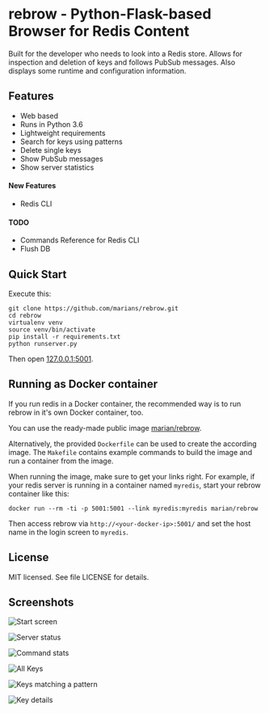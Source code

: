rebrow - Python-Flask-based Browser for Redis Content
=====================================================

Built for the developer who needs to look into a Redis store.
Allows for inspection and deletion of keys and follows PubSub messages. Also displays
some runtime and configuration information.

## Features

* Web based
* Runs in Python 3.6
* Lightweight requirements
* Search for keys using patterns
* Delete single keys
* Show PubSub messages
* Show server statistics
#### New Features
* Redis CLI

#### TODO
* Commands Reference for Redis CLI
* Flush DB

## Quick Start

Execute this:

    git clone https://github.com/marians/rebrow.git
    cd rebrow
    virtualenv venv
    source venv/bin/activate
    pip install -r requirements.txt
    python runserver.py

Then open [127.0.0.1:5001](http://127.0.0.1:5001).

## Running as Docker container

If you run redis in a Docker container, the recommended way is to run rebrow in it's own Docker container, too.

You can use the ready-made public image [marian/rebrow](https://registry.hub.docker.com/u/marian/rebrow/).

Alternatively, the provided `Dockerfile` can be used to create the according image. The `Makefile` contains example commands to build the image and run a container from the image.

When running the image, make sure to get your links right. For example, if your redis server is running in a container named `myredis`, start your rebrow container like this:

```
docker run --rm -ti -p 5001:5001 --link myredis:myredis marian/rebrow
```

Then access rebrow via `http://<your-docker-ip>:5001/` and set the host name in the login screen to `myredis`.

## License

MIT licensed. See file LICENSE for details.

## Screenshots

![Start screen](https://farm4.staticflickr.com/3913/14615623267_c4a38b4fe1_c.jpg)

![Server status](https://farm3.staticflickr.com/2897/14615432280_b379e0f0af_c.jpg)

![Command stats](https://farm4.staticflickr.com/3902/14801787802_0c9b518f32_c.jpg)

![All Keys](https://farm4.staticflickr.com/3887/14615526428_ea251f2600_c.jpg)

![Keys matching a pattern](https://farm4.staticflickr.com/3887/14615482059_dda867f87f_c.jpg)

![Key details](https://farm6.staticflickr.com/5574/14779149896_f7194f0f7c_c.jpg)

